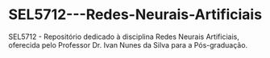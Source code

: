 # SEL5712---Redes-Neurais-Artificiais
SEL5712 - Repositório dedicado à disciplina Redes Neurais Artificiais, oferecida pelo Professor Dr. Ivan Nunes da Silva para a Pós-graduação.
